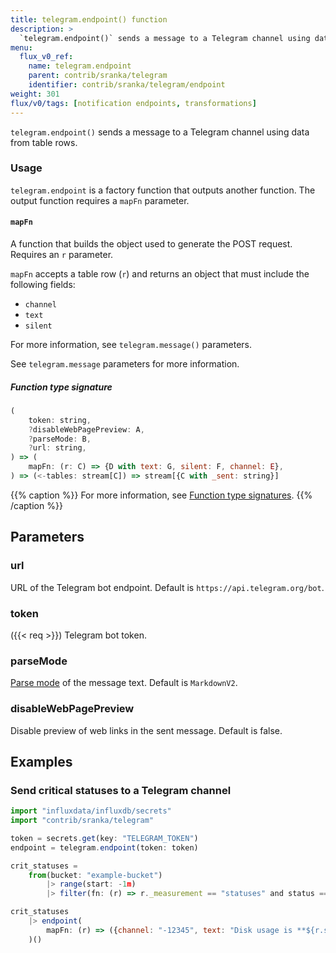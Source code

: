 ```yaml
---
title: telegram.endpoint() function
description: >
  `telegram.endpoint()` sends a message to a Telegram channel using data from table rows.
menu:
  flux_v0_ref:
    name: telegram.endpoint
    parent: contrib/sranka/telegram
    identifier: contrib/sranka/telegram/endpoint
weight: 301
flux/v0/tags: [notification endpoints, transformations]
---
```


<!------------------------------------------------------------------------------

IMPORTANT: This page was generated from comments in the Flux source code. Any
edits made directly to this page will be overwritten the next time the
documentation is generated. 

To make updates to this documentation, update the function comments above the
function definition in the Flux source code:

https://github.com/influxdata/flux/blob/master/stdlib/contrib/sranka/telegram/telegram.flux#L168-L196

Contributing to Flux: https://github.com/influxdata/flux#contributing
Fluxdoc syntax: https://github.com/influxdata/flux/blob/master/docs/fluxdoc.md

------------------------------------------------------------------------------->

`telegram.endpoint()` sends a message to a Telegram channel using data from table rows.

### Usage

`telegram.endpoint` is a factory function that outputs another function.
The output function requires a `mapFn` parameter.

#### `mapFn`
A function that builds the object used to generate the POST request. Requires an `r` parameter.

`mapFn` accepts a table row (`r`) and returns an object that must include the following fields:

- `channel`
- `text`
- `silent`

For more information, see `telegram.message()` parameters.

See `telegram.message` parameters for more information.

##### Function type signature

```js
(
    token: string,
    ?disableWebPagePreview: A,
    ?parseMode: B,
    ?url: string,
) => (
    mapFn: (r: C) => {D with text: G, silent: F, channel: E},
) => (<-tables: stream[C]) => stream[{C with _sent: string}]
```

{{% caption %}}
For more information, see [Function type signatures](/flux/v0/function-type-signatures/).
{{% /caption %}}

## Parameters

### url

URL of the Telegram bot endpoint. Default is `https://api.telegram.org/bot`.



### token
({{< req >}})
Telegram bot token.



### parseMode

[Parse mode](https://core.telegram.org/bots/api#formatting-options)
of the message text.
Default is `MarkdownV2`.



### disableWebPagePreview

Disable preview of web links in the sent message.
Default is false.




## Examples

### Send critical statuses to a Telegram channel

```js
import "influxdata/influxdb/secrets"
import "contrib/sranka/telegram"

token = secrets.get(key: "TELEGRAM_TOKEN")
endpoint = telegram.endpoint(token: token)

crit_statuses =
    from(bucket: "example-bucket")
        |> range(start: -1m)
        |> filter(fn: (r) => r._measurement == "statuses" and status == "crit")

crit_statuses
    |> endpoint(
        mapFn: (r) => ({channel: "-12345", text: "Disk usage is **${r.status}**.", silent: true}),
    )()

```

